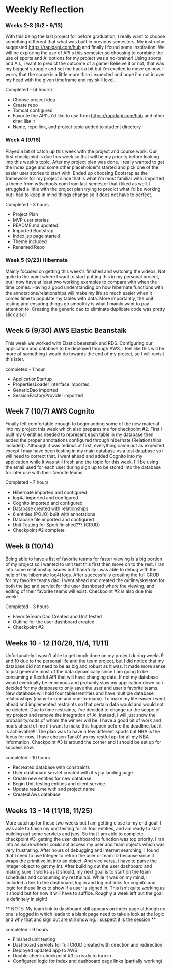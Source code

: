 # Weekly Reflection

### Weeks 2-3 (9/2 - 9/13)
With this being the last project for before graduation, I really want to choose something different that what was 
built in previous semesters. My instructor suggested https://rapidapi.com/hub and finally i found some inspiration! We 
will be exploring the use of API's this semester so choosing to combine the use of sports and AI options for my project
was a no-brainer! Using sports and A.I., i want to predict the outcome of a game!  Belieive it or not, that was my 
biggest struggle and set me back a bit but i'm excited to move on now. I worry that the scope is a little more than
i expected and hope i'm not in over my head with the given timeframe and my skill level.

Completed - (4 hours)
 * Choose project idea
 * Create repo
 * Tomcat configured
 * Favorite the API's i'd like to use from https://rapidapi.com/hub and other sites like it
 * Name, repo link, and project topic added to student directory

### Week 4 (9/16)
Played a bit of catch up this week with the project and course work. Our first checkpoint is due this week so 
that will be my priority before looking into this week's topic. After my project plan was done, i really wanted to get
the index page and some other placeholder's started and pick one of the easier user stories to start with. Ended up 
choosing Bootsrap as the framework for my project since that is what i'm most familiar with. Imported a theme from
w3schools.com from last semester that i liked as well. I struggled a little with the project plan trying to predict
what i'd be working but i had to keep in mind things change so it does not have to perfect.

Completed - 3 hours
 * Project Plan 
 * MVP user stories
 * README.md updated
 * Imported Bootstrap
 * Index.jsp page started
 * Theme included 
 * Renamed Repo

### Week 5 (9/23) Hibernate
Mainly focused on getting this week's finished and watching the videos. Not quite to the point where I want to start
putting this in my personal project, but I now have at least two working examples to compare with when the time comes. 
Having a good understanding on how hibernate functions with the annotations/relationships will make my life so much 
easier when it comes time to populate my tables with data. More importantly, the unit testing and ensuring things go 
smoothly is what I mainly want to pay attention to. Creating the generic dao to eliminate duplicate code was pretty 
slick also!

## Week 6 (9/30) AWS Elastic Beanstalk
This week we worked with Elastic beanstalk and RDS. Configuring our application and database to be deployed through
AWS. I feel like this will be more of something i would do towards the end of my project, so I will revisit this later.

completed - 1 hour
* ApplicationStartup
* PropertiesLoader interface imported
* GenericDao imported
* SessionFactoryProvider imported

## Week 7 (10/7) AWS Cognito
Finally felt comfortable enough to begin adding some of the new material into my project this week which also prepares
me for checkpoint #2. First I built my 6 entities needed to represent each table in my database then added the proper 
annotations configured through hibernate (Relationships included). Although it was tedious at first, everything came
out as expected except I may have been testing in my main database vs a test database so i will need to correct that.
I went ahead and added Cognito into my application while it was still fresh and the topic for this week. I'll be using 
the email used for each user during sign up to be stored into the database for later use with their favorite teams.

Completed - 7 hours
* Hibernate imported and configured
* log4J imported and configured
* Cognito imported and configured
* Database created with relationships
* 6 entities (POJO) built with annotations
* Database file imported and configured
* Unit Testing for Sport finished??? (CRUD)
* Checkpoint #2 complete

## Week 8 (10/14)
Being able to have a list of favorite teams for faster viewing is a big portion of my project so i wanted to unit test
this first then move on to the rest. I ran into some relationship issues but thankfully i was able to debug with the
help of the hibernate log4j logs. After successfully creating the full CRUD for my favorite teams dao, i went ahead and created the outline/skeleton for both the jsp and servlet for the user dashboard where the viewing, and editing of 
their favorite teams will exist. Checkpoint #2 is also due this week!

Completed - 3 hours
* FavoriteTeam Dao Created and Unit tested
* Outline for the user dashboard created
* Checkpoint #2

## Weeks 10 - 12 (10/28, 11/4, 11/11)
Unfortunately I wasn't able to get much done on my project during weeks 9 and 10 due to the personal life and the team
project, but I did notice that my database did not need to be as big and robust as it was. It made more sense to just 
generate most of the data dynamically since I am going to be consuming a Restful API that will have changing data. If
not my database would eventually be enormous and probably slow my application down so i decided for my database to only
save the user and user's favorite teams. New database will hold four tables/entities and have multiple database 
relationships (many-to-one and one-to-many). To make my life easier i went ahead and implemented restraints so that 
certain data would and would not be deleted. Due to time restraints, i've decided to change up the scope of my project
and remove the integration of AI. Instead, I will just show the probability/odds of whom the winner will be. I have
a good bit of work and hours ahead of me if i want to make this happen before the deadline, but it is achievable!!! The
plan was to have a few different sports but NBA is the focus for now. I have chosen Tank01 as my restful api for all my
NBA information. Checkpoint #3 is around the corner and i should be set up for success now.


completed - 10 hours
- Recreated database with constraints
- User dashboard servlet created with it's jsp landing page
- Create new entities for new database
- Begin Unit testing entities and client service
- Update read.me with and project name
- Created Aws database

## Weeks 13 - 14 (11/18, 11/25)
More catchup for these two weeks but I am getting close to my end goal! I was able to finish my unit testing for all 
four entities, and am ready to start building out some servlets and jsps. So that I am able to complete checkpoint #3,
getting the user dashboard to function was top priority. I ran into an issue where I could not access my user and team
objects which was very frustrating. After hours of debugging and internet searching, I found that I need to use Integer 
to return the user or team ID because since it wraps the primitive int into an object. And vice versa, i have to parse
the Integer object to get my int. After building out the user dashboard and making sure it works as it should, my next
goal is to start on the team schedules and consuming my restful api. While it was on my mind, i included a link to the 
dashboard, log in and log out links for cognito and logic for these links to show if a user is signed in. This isn't 
quite working as it should but for now it will have to suffice. Roughly a week left but the goal is definitely in sight!

** NOTE: My team link to dashboard still appears on index page although no one is logged in which leads to a blank page
need to take a look at the logic and why that and sign out are still showing. I suspect it is the session **

completed - 9 hours
- Finished unit testing
- Dashboard servlets for full CRUD created with direction and redirection.
- Deployed updated app to AWS
- Double check checkpoint #3 is ready to turn in
- Configured logic for index and dashboard page links (partially working)

